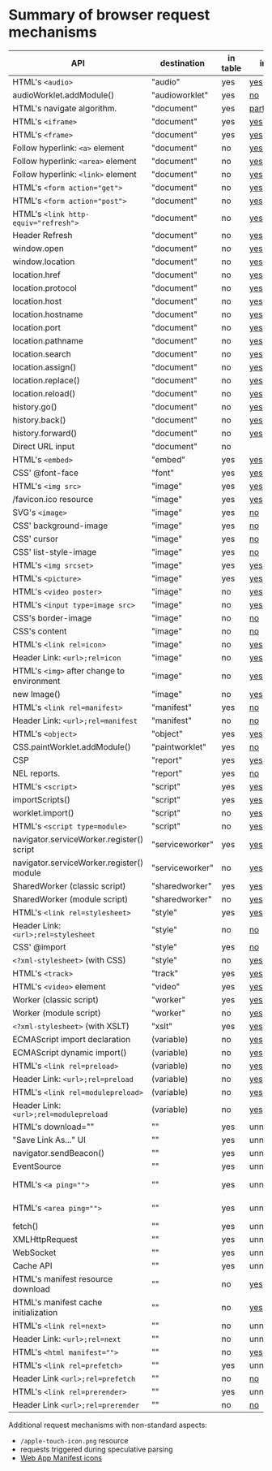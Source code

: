 # Summary of browser request mechanisms

API                                        | destination      | in table  | in spec                                                                                                                                               | in WPT
-------------------------------------------|------------------|-----------|-------------------------------------------------------------------------------------------------------------------------------------------------------|-------
HTML's `<audio>`                           | "audio"          | yes       | [yes](https://html.spec.whatwg.org/multipage/media.html#concept-media-load-resource)                                                                  | no
audioWorklet.addModule()                   | "audioworklet"   | yes       | [no](https://webaudio.github.io/web-audio-api/#audioworklet)                                                                                          | no
HTML's navigate algorithm.                 | "document"       | yes       | [partial](https://github.com/web-platform-tests/wpt/blob/29cfeaf1ea98a1d05378bfb735575e3e9dbbc72b/fetch/metadata/navigation.https.sub.html)           |
HTML's `<iframe>`                          | "document"       | yes       | [yes](https://github.com/web-platform-tests/wpt/blob/e92918c7452f2ef99fe95545fdfb41a7787b9b94/fetch/metadata/iframe.tentative.https.sub.html)         |
HTML's `<frame>`                           | "document"       | yes       | [yes](https://html.spec.whatwg.org/multipage/iframe-embed-object.html#otherwise-steps-for-iframe-or-frame-elements)                                   | no
Follow hyperlink: `<a>` element            | "document"       | no        | [yes](https://github.com/web-platform-tests/wpt/blob/e92918c7452f2ef99fe95545fdfb41a7787b9b94/fetch/metadata/iframe.tentative.https.sub.html)         |
Follow hyperlink: `<area>` element         | "document"       | no        | [yes](https://html.spec.whatwg.org/#the-area-element)                                                                                                 | no
Follow hyperlink: `<link>` element         | "document"       | no        | [yes](https://html.spec.whatwg.org/#providing-users-with-a-means-to-follow-hyperlinks-created-using-the-link-element)                                 | no
HTML's `<form action="get">`               | "document"       | no        | [yes](https://html.spec.whatwg.org/#submit-get-action)                                                                                                | no
HTML's `<form action="post">`              | "document"       | no        | [yes](https://html.spec.whatwg.org/#submit-body)                                                                                                      | no
HTML's `<link http-equiv="refresh">`       | "document"       | no        | [yes](https://html.spec.whatwg.org/#attr-meta-http-equiv-refresh)                                                                                     | no
Header Refresh                             | "document"       | no        | [yes](https://html.spec.whatwg.org/multipage/browsing-the-web.html#navigating-across-documents%3Ashared-declarative-refresh-steps)                    | no
window.open                                | "document"       | no        | [yes](https://github.com/web-platform-tests/wpt/blob/e92918c7452f2ef99fe95545fdfb41a7787b9b94/fetch/metadata/window-open.tentative.https.sub.html)    |
window.location                            | "document"       | no        | [yes](https://html.spec.whatwg.org/#the-window-object)                                                                                                | no
location.href                              | "document"       | no        | [yes](https://html.spec.whatwg.org/#dom-location-href)                                                                                                | no
location.protocol                          | "document"       | no        | [yes](https://html.spec.whatwg.org/#dom-location-protocol)                                                                                            | no
location.host                              | "document"       | no        | [yes](https://html.spec.whatwg.org/#dom-location-host)                                                                                                | no
location.hostname                          | "document"       | no        | [yes](https://html.spec.whatwg.org/#dom-location-hostname)                                                                                            | no
location.port                              | "document"       | no        | [yes](https://html.spec.whatwg.org/#dom-location-port)                                                                                                | no
location.pathname                          | "document"       | no        | [yes](https://html.spec.whatwg.org/#dom-location-pathname)                                                                                            | no
location.search                            | "document"       | no        | [yes](https://html.spec.whatwg.org/#dom-location-search)                                                                                              | no
location.assign()                          | "document"       | no        | [yes](https://html.spec.whatwg.org/#dom-location-assign)                                                                                              | no
location.replace()                         | "document"       | no        | [yes](https://html.spec.whatwg.org/#dom-location-replace)                                                                                             | no
location.reload()                          | "document"       | no        | [yes](https://html.spec.whatwg.org/#dom-location-reload)                                                                                              | no
history.go()                               | "document"       | no        | [yes](https://html.spec.whatwg.org/#dom-history-go)                                                                                                   | no
history.back()                             | "document"       | no        | [yes](https://github.com/web-platform-tests/wpt/blob/master/fetch/metadata/history.tentative.https.sub.html)                                          |
history.forward()                          | "document"       | no        | [yes](https://html.spec.whatwg.org/#dom-history-forward)                                                                                              | no
Direct URL input                           | "document"       | no        |                                                                                                                                                       |
HTML's `<embed>`                           | "embed"          | yes       | [yes](https://github.com/web-platform-tests/wpt/blob/83ef876e3d8a3cfd6130059cb8727239209da339/fetch/metadata/embed.tentative.https.sub.html)          |
CSS' @font-face                            | "font"           | yes       | [yes](https://github.com/web-platform-tests/wpt/blob/83ef876e3d8a3cfd6130059cb8727239209da339/fetch/metadata/font.tentative.https.sub.html)           |
HTML's `<img src>`                         | "image"          | yes       | [yes](https://github.com/web-platform-tests/wpt/blob/83ef876e3d8a3cfd6130059cb8727239209da339/fetch/metadata/img.tentative.https.sub.html)            |
/favicon.ico resource                      | "image"          | yes       | [yes](https://html.spec.whatwg.org/multipage/links.html#rel-icon)                                                                                     | no
SVG's `<image>`                            | "image"          | yes       | [no](https://svgwg.org/svg2-draft/linking.html#processingURL-fetch)                                                                                   | no
CSS' background-image                      | "image"          | yes       | [no](https://drafts.csswg.org/css-backgrounds/#background-image)                                                                                      | no
CSS' cursor                                | "image"          | yes       | [no](https://drafts.csswg.org/css-ui-3/#cursor)                                                                                                       | no
CSS' list-style-image                      | "image"          | yes       | [no](https://drafts.csswg.org/css-lists-3/#image-markers)                                                                                             | no
HTML's `<img srcset>`                      | "image"          | yes       | [yes](https://html.spec.whatwg.org/multipage/images.html#updating-the-image-data)                                                                     | no
HTML's `<picture>`                         | "image"          | yes       | [yes](https://html.spec.whatwg.org/multipage/images.html#updating-the-image-data)                                                                     | no
HTML's `<video poster>`                    | "image"          | no        | [yes](https://html.spec.whatwg.org/#attr-video-poster)                                                                                                | no
HTML's `<input type=image src>`            | "image"          | no        | [yes](https://html.spec.whatwg.org/#image-button-state-(type=image))                                                                                  | no
CSS's border-image                         | "image"          | no        | [no](https://drafts.csswg.org/css-backgrounds/#border-images)                                                                                         | no
CSS's content                              | "image"          | no        | [no](https://drafts.csswg.org/css-content-3/#content-uri)                                                                                             | no
HTML's `<link rel=icon>`                   | "image"          | no        | [yes](https://html.spec.whatwg.org/multipage/links.html#rel-icon)                                                                                     | no
Header Link: `<url>;rel=icon`              | "image"          | no        | [yes](https://html.spec.whatwg.org/multipage/links.html#rel-icon)                                                                                     | no
HTML's `<img>` after change to environment | "image"          | no        | [yes](https://html.spec.whatwg.org/multipage/images.html#reacting-to-environment-changes)                                                             | no
new Image()                                | "image"          | no        | [yes](https://html.spec.whatwg.org/multipage/images.html#updating-the-image-data)                                                                     | no
HTML's `<link rel=manifest>`               | "manifest"       | yes       | [no](https://w3c.github.io/manifest/#link-relation-type-registration)                                                                                 | no
Header Link: `<url>;rel=manifest`          | "manifest"       | no        | [no](https://tools.ietf.org/html/rfc5988#section-5)                                                                                                   | no
HTML's `<object>`                          | "object"         | yes       | [yes](https://github.com/web-platform-tests/wpt/blob/83ef876e3d8a3cfd6130059cb8727239209da339/fetch/metadata/object.tentative.https.sub.html)         |
CSS.paintWorklet.addModule()               | "paintworklet"   | yes       | [no](https://drafts.css-houdini.org/css-paint-api-1/#dom-css-paintworklet)                                                                            | no
CSP                                        | "report"         | yes       | [yes](https://github.com/web-platform-tests/wpt/blob/29cfeaf1ea98a1d05378bfb735575e3e9dbbc72b/fetch/metadata/report.tentative.https.sub.html)         |
NEL reports.                               | "report"         | yes       | [no](https://w3c.github.io/network-error-logging/)                                                                                                    | no
HTML's `<script>`                          | "script"         | yes       | [yes](https://github.com/web-platform-tests/wpt/blob/0b93a71f27ef7801ff69d787097b49c4e8ec5c40/fetch/metadata/script.tentative.https.sub.html)         |
importScripts()                            | "script"         | yes       | [yes](https://html.spec.whatwg.org/multipage/workers.html#dom-workerglobalscope-importscripts)                                                        | no
worklet.import()                           | "script"         | no        | [yes](https://www.w3.org/TR/worklets-1/#dom-worklet-import)                                                                                           | no
HTML's `<script type=module>`              | "script"         | no        | [yes](https://html.spec.whatwg.org/multipage/webappapis.html#fetch-a-module-script-tree)                                                              | no
navigator.serviceWorker.register() script  | "serviceworker"  | yes       | [yes](https://github.com/web-platform-tests/wpt/blob/35951c31d4f07cefb38a28b97eeda945ab74b851/fetch/metadata/serviceworker.tentative.https.sub.html)  |
navigator.serviceWorker.register() module  | "serviceworker"  | no        | [yes](https://w3c.github.io/ServiceWorker/#update)                                                                                                    | no
SharedWorker (classic script)              | "sharedworker"   | yes       | [yes](https://github.com/web-platform-tests/wpt/blob/0b93a71f27ef7801ff69d787097b49c4e8ec5c40/fetch/metadata/sharedworker.tentative.https.sub.html)   |
SharedWorker (module script)               | "sharedworker"   | no        | [yes](https://html.spec.whatwg.org/multipage/workers.html#worker-processing-model)                                                                    | no
HTML's `<link rel=stylesheet>`             | "style"          | yes       | [yes](https://github.com/web-platform-tests/wpt/blob/35951c31d4f07cefb38a28b97eeda945ab74b851/fetch/metadata/style.tentative.https.sub.html)          |
Header Link: `<url>;rel=stylesheet`        | "style"          | no        | [no](https://html.spec.whatwg.org/multipage/semantics.html#linked-resource-fetch-setup-steps)                                                         | no
CSS' @import                               | "style"          | yes       | [no](https://drafts.csswg.org/css-cascade-3/#at-import)                                                                                               | no
`<?xml-stylesheet>` (with CSS)             | "style"          | no        | [yes](https://github.com/web-platform-tests/wpt/blob/d76f3002cfbeed2470b4b7c228ba6271f51b4335/fetch/metadata/xslt.tentative.https.sub.html)           |
HTML's `<track>`                           | "track"          | yes       | [yes](https://github.com/web-platform-tests/wpt/blob/35951c31d4f07cefb38a28b97eeda945ab74b851/fetch/metadata/track.tentative.https.sub.html)          |
HTML's `<video>` element                   | "video"          | yes       | [yes](https://html.spec.whatwg.org/multipage/media.html#concept-media-load-resource)                                                                  | no
Worker (classic script)                    | "worker"         | yes       | [yes](https://github.com/web-platform-tests/wpt/blob/0b93a71f27ef7801ff69d787097b49c4e8ec5c40/fetch/metadata/worker.tentative.https.sub.html)         |
Worker (module script)                     | "worker"         | no        | [yes](https://html.spec.whatwg.org/multipage/workers.html#worker-processing-model)                                                                    | no
`<?xml-stylesheet>` (with XSLT)            | "xslt"           | yes       | [yes](https://github.com/web-platform-tests/wpt/blob/d76f3002cfbeed2470b4b7c228ba6271f51b4335/fetch/metadata/xslt.tentative.https.sub.html)           |
ECMAScript import declaration              | (variable)       | no        | [yes](https://html.spec.whatwg.org/#fetch-an-import()-module-script-graph)                                                                            | no
ECMAScript dynamic import()                | (variable)       | no        | [yes](https://html.spec.whatwg.org/#integration-with-the-javascript-module-system)                                                                    | no
HTML's `<link rel=preload>`                | (variable)       | no        | [yes](https://github.com/web-platform-tests/wpt/blob/98880a68dc146bb401f396107a61bb93372539d6/fetch/metadata/preload.tentative.https.sub.html)        |
Header Link: `<url>;rel=preload`           | (variable)       | no        | [yes](https://w3c.github.io/preload/#processing)                                                                                                      | no
HTML's `<link rel=modulepreload>`          | (variable)       | no        | [yes](https://html.spec.whatwg.org/multipage/links.html#link-type-modulepreload)                                                                      | no
Header Link: `<url>;rel=modulepreload`     | (variable)       | no        | [yes](https://html.spec.whatwg.org/multipage/links.html#link-type-modulepreload)                                                                      | no
HTML's download=""                         | ""               | yes       | unnecessary                                                                                                                                           | no
"Save Link As..." UI                       | ""               | yes       | unnecessary                                                                                                                                           | no
navigator.sendBeacon()                     | ""               | yes       | unnecessary                                                                                                                                           | [yes](https://github.com/web-platform-tests/wpt/blob/83ef876e3d8a3cfd6130059cb8727239209da339/fetch/metadata/unload.tentative.https.sub.html)
EventSource                                | ""               | yes       | unnecessary                                                                                                                                           | no
HTML's `<a ping="">`                       | ""               | yes       | unnecessary                                                                                                                                           | no, but optional
HTML's `<area ping="">`                    | ""               | yes       | unnecessary                                                                                                                                           | no, but optional
fetch()                                    | ""               | yes       | unnecessary                                                                                                                                           | [yes](https://github.com/web-platform-tests/wpt/blob/83ef876e3d8a3cfd6130059cb8727239209da339/fetch/metadata/fetch.tentative.https.sub.html)
XMLHttpRequest                             | ""               | yes       | unnecessary                                                                                                                                           | no
WebSocket                                  | ""               | yes       | unnecessary                                                                                                                                           | no
Cache API                                  | ""               | yes       | unnecessary                                                                                                                                           | no
HTML's manifest resource download          | ""               | no        | [yes](https://html.spec.whatwg.org/#application-cache-download-process)                                                                               | no
HTML's manifest cache initialization       | ""               | no        | [yes](https://html.spec.whatwg.org/#application-cache-download-process)                                                                               | no
HTML's `<link rel=next>`                   | ""               | no        | unnecessary                                                                                                                                           | no
Header Link: `<url>;rel=next`              | ""               | no        | unnecessary                                                                                                                                           | no
HTML's `<html manifest="">`                | ""               | no        | [yes](https://github.com/web-platform-tests/wpt/blob/98880a68dc146bb401f396107a61bb93372539d6/fetch/metadata/appcache.tentative.https.sub.html)       |
HTML's `<link rel=prefetch>`               | ""               | yes       | unnecessary                                                                                                                                           | [yes](https://github.com/web-platform-tests/wpt/blob/98880a68dc146bb401f396107a61bb93372539d6/fetch/metadata/prefetch.tentative.https.sub.html)
Header Link `<url>;rel=prefetch`           | ""               | no        | [no](https://tools.ietf.org/html/rfc5988#section-5)                                                                                                   | no
HTML's `<link rel=prerender>`              | ""               | yes       | unnecessary                                                                                                                                           | no
Header Link `<url>;rel=prerender`          | ""               | no        | [no](https://tools.ietf.org/html/rfc5988#section-5)                                                                                                   | no

Additional request mechanisms with non-standard aspects:

- `/apple-touch-icon.png` resource
- requests triggered during speculative parsing
- [Web App Manifest icons](https://w3c.github.io/manifest/#icons-member)
